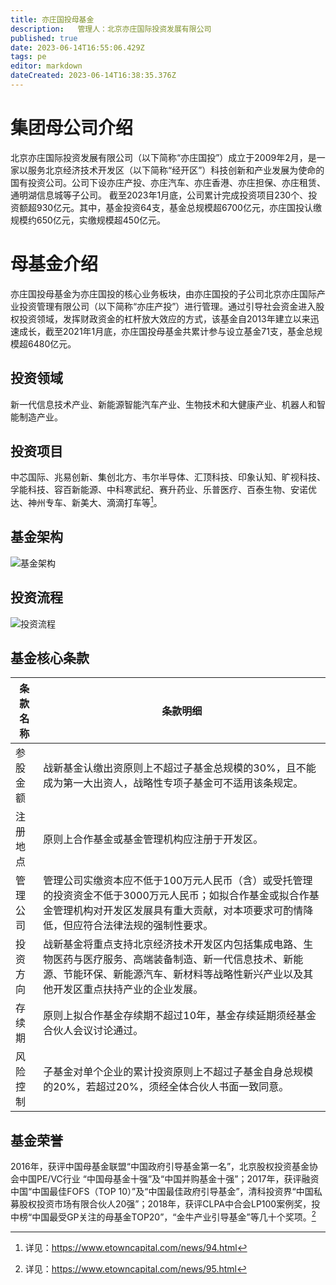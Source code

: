 ```yaml
---
title: 亦庄国投母基金
description:   管理人：北京亦庄国际投资发展有限公司
published: true
date: 2023-06-14T16:55:06.429Z
tags: pe
editor: markdown
dateCreated: 2023-06-14T16:38:35.376Z
---
```


# 集团母公司介绍
北京亦庄国际投资发展有限公司（以下简称“亦庄国投”）成立于2009年2月，是一家以服务北京经济技术开发区（以下简称“经开区”）科技创新和产业发展为使命的国有投资公司。公司下设亦庄产投、亦庄汽车、亦庄香港、亦庄担保、亦庄租赁、通明湖信息城等子公司。 截至2023年1月底，公司累计完成投资项目230个、投资额超930亿元。其中，基金投资64支，基金总规模超6700亿元，亦庄国投认缴规模约650亿元，实缴规模超450亿元。 

# 母基金介绍
亦庄国投母基金为亦庄国投的核心业务板块，由亦庄国投的子公司北京亦庄国际产业投资管理有限公司（以下简称“亦庄产投”）进行管理。通过引导社会资金进入股权投资领域，发挥财政资金的杠杆放大效应的方式，该基金自2013年建立以来迅速成长，截至2021年1月底，亦庄国投母基金共累计参与设立基金71支，基金总规模超6480亿元。

## 投资领域
新一代信息技术产业、新能源智能汽车产业、生物技术和大健康产业、机器人和智能制造产业。

## 投资项目
中芯国际、兆易创新、集创北方、韦尔半导体、汇顶科技、印象认知、旷视科技、孚能科技、容百新能源、中科寒武纪、赛升药业、乐普医疗、百泰生物、安诺优达、神州专车、新美大、滴滴打车等[^1]。

## 基金架构
![基金架构](https://www.etowncapital.com/repository/image/QLYX3-qlSjCj1r1kay93gg.jpg)

## 投资流程
![投资流程](https://www.etowncapital.com/repository/image/c2InRk7mTyuLwdU6l8au-w.jpg)

## 基金核心条款
| 条款名称 | 条款明细 |
| --- | --- |
| 参股金额 | 战新基金认缴出资原则上不超过子基金总规模的30%，且不能成为第一大出资人，战略性专项子基金可不适用该条规定。|
| 注册地点 | 原则上合作基金或基金管理机构应注册于开发区。 |
| 管理公司 | 管理公司实缴资本应不低于100万元人民币（含）或受托管理的投资资金不低于3000万元人民币；如拟合作基金或拟合作基金管理机构对开发区发展具有重大贡献，对本项要求可酌情降低，但应符合法律法规的强制性要求。 |
| 投资方向 | 战新基金将重点支持北京经济技术开发区内包括集成电路、生物医药与医疗服务、高端装备制造、新一代信息技术、新能源、节能环保、新能源汽车、新材料等战略性新兴产业以及其他开发区重点扶持产业的企业发展。 |
| 存续期 | 原则上拟合作基金存续期不超过10年，基金存续延期须经基金合伙人会议讨论通过。 |
| 风险控制 | 子基金对单个企业的累计投资原则上不超过子基金自身总规模的20%，若超过20%，须经全体合伙人书面一致同意。 |

## 基金荣誉
2016年，获评中国母基金联盟“中国政府引导基金第一名”，北京股权投资基金协会中国PE/VC行业 “中国母基金十强”及“中国并购基金十强”；2017年，获评融资中国“中国最佳FOFS（TOP 10）”及“中国最佳政府引导基金”，清科投资界“中国私募股权投资市场有限合伙人20强”；2018年，获评CLPA中合会LP100案例奖，投中榜“中国最受GP关注的母基金TOP20”，“金牛产业引导基金”等几十个奖项。[^2]

[^1]: 详见：https://www.etowncapital.com/news/94.html
[^2]: 详见：https://www.etowncapital.com/news/95.html
